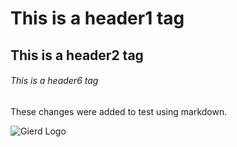 # This is a header1 tag   
## This is a header2 tag
###### This is a header6 tag
These changes were added to test using markdown.

![Gierd Logo](https://cdn.prod.website-files.com/66578a3ebb06dcff07e6d1f2/66578a3ebb06dcff07e6d220_Logo.svg)
